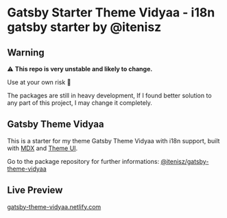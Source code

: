 # Gatsby Starter Theme Vidyaa - i18n gatsby starter by @itenisz

## Warning

:warning: **This repo is very unstable and likely to change.**

Use at your own risk :ghost:

The packages are still in heavy development, If I found better solution to any part of this project, I may change it completely.

## Gatsby Theme Vidyaa

This is a starter for my theme Gatsby Theme Vidyaa with i18n support, built with [MDX](https://mdxjs.com/) and [Theme UI](https://theme-ui.com/).

Go to the package repository for further informations: [@itenisz/gatsby-theme-vidyaa](https://github.com/itenisz/gatsby-themes/tree/master/packages/gatsby-theme-vidyaa)

## Live Preview

[gatsby-theme-vidyaa.netlify.com](https://gatsby-theme-vidyaa.netlify.com/)

